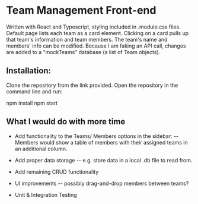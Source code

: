 # Team Management Front-end

Written with React and Typescript, styling included in .module.css files.
Default page lists each team as a card element.
Clicking on a card pulls up that team's information and team members.
The team's name and members' info can be modified.
Because I am faking an API call, changes are added to a "mockTeams" database (a list of Team objects).

## Installation:

Clone the repository from the link provided.
Open the repository in the command line and run:

npm install
npm start

## What I would do with more time

- Add functionality to the Teams/ Members options in the sidebar:
-- Members would show a table of members with their assigned teams in an additional column.

- Add proper data storage
-- e.g. store data in a local .db file to read from.

- Add remaining CRUD functionality

- UI improvements
-- possibly drag-and-drop members between teams?

- Unit & Integration Testing
